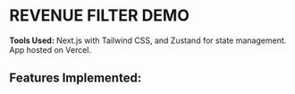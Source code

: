 # REVENUE FILTER DEMO

**Tools Used:** Next.js with Tailwind CSS, and Zustand for state management. App hosted on Vercel.

## Features Implemented:


